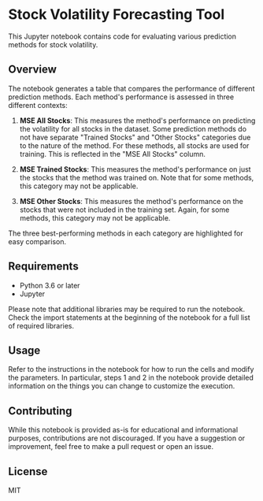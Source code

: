 # Stock Volatility Forecasting Tool

This Jupyter notebook contains code for evaluating various prediction methods for stock volatility.

## Overview

The notebook generates a table that compares the performance of different prediction methods. Each method's performance is assessed in three different contexts:

1. **MSE All Stocks**: This measures the method's performance on predicting the volatility for all stocks in the dataset. Some prediction methods do not have separate "Trained Stocks" and "Other Stocks" categories due to the nature of the method. For these methods, all stocks are used for training. This is reflected in the "MSE All Stocks" column.

2. **MSE Trained Stocks**: This measures the method's performance on just the stocks that the method was trained on. Note that for some methods, this category may not be applicable.

3. **MSE Other Stocks**: This measures the method's performance on the stocks that were not included in the training set. Again, for some methods, this category may not be applicable.

The three best-performing methods in each category are highlighted for easy comparison.

## Requirements

- Python 3.6 or later
- Jupyter

Please note that additional libraries may be required to run the notebook. Check the import statements at the beginning of the notebook for a full list of required libraries.

## Usage

Refer to the instructions in the notebook for how to run the cells and modify the parameters. In particular, steps 1 and 2 in the notebook provide detailed information on the things you can change to customize the execution.

## Contributing

While this notebook is provided as-is for educational and informational purposes, contributions are not discouraged. If you have a suggestion or improvement, feel free to make a pull request or open an issue.

## License

MIT
